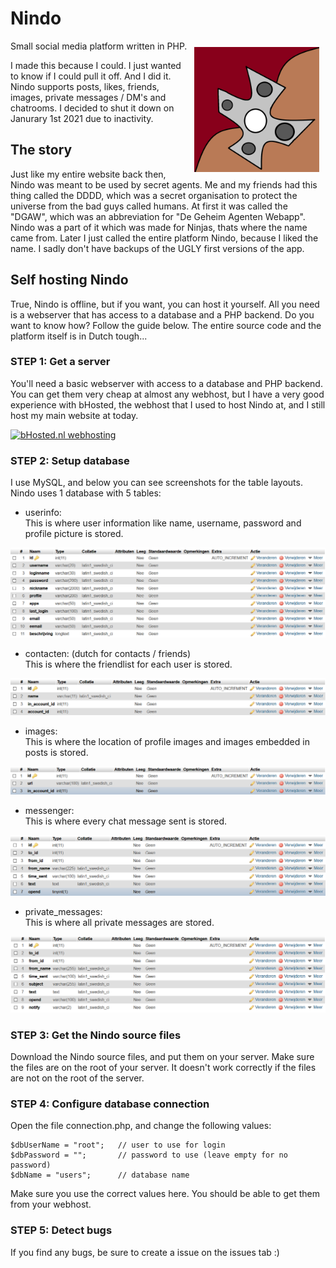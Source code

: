 # Nindo

<img src="assets/logo.png"
     alt="Nindo Logo"
     style="float: right; margin: 10px;" width="200" align="right" />

Small social media platform written in PHP.  

I made this because I could. I just wanted to know if I could pull it off. And I did it.  
Nindo supports posts, likes, friends, images, private messages / DM's and chatrooms. I decided to shut it down on Janurary 1st 2021 due to inactivity.

## The story

Just like my entire website back then, Nindo was meant to be used by secret agents. Me and my friends had this thing called the DDDD, which was a secret organisation to protect the universe from the bad guys called humans. At first it was called the "DGAW", which was an abbreviation for "De Geheim Agenten Webapp". Nindo was a part of it which was made for Ninjas, thats where the name came from. Later I just called the entire platform Nindo, because I liked the name. I sadly don't have backups of the UGLY first versions of the app.

## Self hosting Nindo

True, Nindo is offline, but if you want, you can host it yourself. All you need is a webserver that has access to a database and a PHP backend. Do you want to know how? Follow the guide below. The entire source code and the platform itself is in Dutch tough...

### STEP 1: Get a server

You'll need a basic webserver with access to a database and PHP backend. You can get them very cheap at almost any webhost, but I have a very good experience with bHosted, the webhost that I used to host Nindo at, and I still host my main website at today.

<a href="https://www.bhosted.nl?ref=97f4c4a4b13e269e12cfd4f0352ba527" alt="bHosted.nl webhosting"><img src="http://www.bhosted.nl/banners/banner-120-60.gif" border="0" alt="bHosted.nl webhosting"></a>

### STEP 2: Setup database

I use MySQL, and below you can see screenshots for the table layouts.
Nindo uses 1 database with 5 tables: 

- userinfo:  
This is where user information like name, username, password and profile picture is stored.

![userinfo table layout](assets/userinfo.png)

- contacten: (dutch for contacts / friends)  
This is where the friendlist for each user is stored.

![contacten table layout](assets/contacten.png)

- images:  
This is where the location of profile images and images embedded in posts is stored.

![images table layout](assets/images.png)

- messenger:  
This is where every chat message sent is stored.

![messenger table layout](assets/messenger.png)

- private_messages:  
This is where all private messages are stored.

![private_messages table layout](assets/private_messages.png)

### STEP 3: Get the Nindo source files

Download the Nindo source files, and put them on your server. Make sure the files are on the root of your server. It doesn't work correctly if the files are not on the root of the server.

### STEP 4: Configure database connection

Open the file connection.php, and change the following values:

```
$dbUserName = "root";   // user to use for login
$dbPassword = "";       // password to use (leave empty for no password)
$dbName = "users";      // database name
```

Make sure you use the correct values here. You should be able to get them from your webhost.

### STEP 5: Detect bugs

If you find any bugs, be sure to create a issue on the issues tab :)
